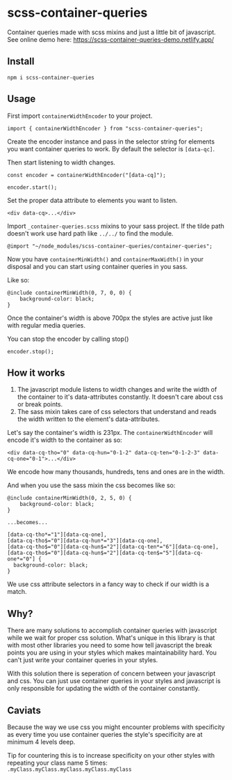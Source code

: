# scss-container-queries

Container queries made with scss mixins and just a little bit of javascript. See online demo here: https://scss-container-queries-demo.netlify.app/

## Install

```
npm i scss-container-queries
```

## Usage

First import `containerWidthEncoder` to your project.

```
import { containerWidthEncoder } from "scss-container-queries";
```

Create the encoder instance and pass in the selector string for elements you want container queries to work. By default the selector is `[data-qc]`.

Then start listening to width changes.

```
const encoder = containerWidthEncoder("[data-cq]");

encoder.start();
```

Set the proper data attribute to elements you want to listen.

```
<div data-cq>...</div>
```

Import `_container-queries.scss` mixins to your sass project. If the tilde path doesn't work use hard path like `../../` to find the module.

```
@import "~/node_modules/scss-container-queries/container-queries";
```

Now you have `containerMinWidth()` and `containerMaxWidth()` in your disposal and you can start using container queries in you sass.

Like so:

```
@include containerMinWidth(0, 7, 0, 0) {
    background-color: black;
}
```

Once the container's width is above 700px the styles are active just like with regular media queries.

You can stop the encoder by calling stop()

```
encoder.stop();
```

## How it works

1. The javascript module listens to width changes and write the width of the container to it's data-attributes constantly. It doesn't care about css or break points.
2. The sass mixin takes care of css selectors that understand and reads the width written to the element's data-attributes.

Let's say the container's width is 231px. The `containerWidthEncoder` will encode it's width to the container as so:

```
<div data-cq-tho="0" data-cq-hun="0-1-2" data-cq-ten="0-1-2-3" data-cq-one="0-1">...</div>
```

We encode how many thousands, hundreds, tens and ones are in the width.

And when you use the sass mixin the css becomes like so:

```
@include containerMinWidth(0, 2, 5, 0) {
    background-color: black;
}

...becomes...

[data-cq-tho*="1"][data-cq-one],
[data-cq-tho$="0"][data-cq-hun*="3"][data-cq-one],
[data-cq-tho$="0"][data-cq-hun$="2"][data-cq-ten*="6"][data-cq-one],
[data-cq-tho$="0"][data-cq-hun$="2"][data-cq-ten$="5"][data-cq-one*="0"] {
  background-color: black;
}

```

We use css attribute selectors in a fancy way to check if our width is a match.

## Why?

There are many solutions to accomplish container queries with javascript while we wait for proper css solution. What's unique in this library is that with most other libraries you need to some how tell javascript the break points you are using in your styles which makes maintainability hard. You can't just write your container queries in your styles.

With this solution there is seperation of concern between your javascript and css. You can just use container queries in your styles and javascript is only responsible for updating the width of the container constantly.

## Caviats

Because the way we use css you might encounter problems with specificity as every time you use container queries the style's specificity are at minimum 4 levels deep.

Tip for countering this is to increase specificity on your other styles with repeating your class name 5 times: `.myClass.myClass.myClass.myClass.myClass`
